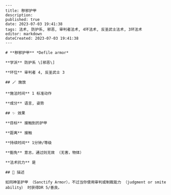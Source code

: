 
    ---
    title: 秽邪护甲
    description: 
    published: true
    date: 2023-07-03 19:41:38
    tags: 法术, 防护系, 邪恶, 审判者法术, 4环法术, 反圣武士法术, 3环法术
    editor: markdown
    dateCreated: 2023-07-03 19:41:38
    ---

    # **秽邪护甲** *Defile armor*

    **学派** 防护系 \[邪恶\] 

    **环位** 审判者 4, 反圣武士 3

    ## 🪄 施放

    **施法时间** 1 标准动作

    **成分** 语言, 姿势

    ## ✨ 效果 

    **目标** 接触到的护甲 

    **距离** 接触  

    **持续时间** 1分钟/等级 

    **豁免** 意志，通过则无效 （无害，物体）

    **法术抗力** 是

    ## 📖 描述

    如同神圣护甲 （Sanctify Armor），不过当你使用审判或制裁能力 （judgment or smite ability） 时获得DR 5/善良。
    